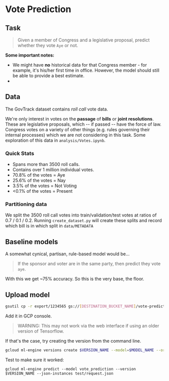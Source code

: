 # Vote Prediction

## Task

> Given a member of Congress and a legislative proposal, predict whether they vote `Aye` or not.

**Some important notes:**

* We might have **no** historical data for that Congress member - for example, it's his/her first time in office. However, the model should still be able to provide a best estimate. 
* 

## Data

The GovTrack dataset contains *roll call* vote data.

We're only interest in votes on the **passage** of **bills** or **joint resolutions**. These are legislative proposals, which -- if passed -- have the force of law. Congress votes on a variety of other things (e.g. rules governing their internal processes) which we are not considering in this task.
Some exploration of this data in `analysis/Votes.ipynb`.

### Quick Stats ###

* Spans more than 3500 roll calls.
* Contains over 1 million individual votes.
* 70.8% of the votes = Aye
* 25.6% of the votes = Nay
* 3.5% of the votes = Not Voting
* <0.1% of the votes = Present


### Partitioning data

We split the 3500 roll call votes into train/validation/test votes at ratios of 0.7 / 0.1 / 0.2.
Running `create_dataset.py` will create these splits and record which bill is in which split in `data/METADATA`


## Baseline models

A somewhat cynical, partisan, rule-based model would be...

> If the sponsor and voter are in the same party, then predict they vote `aye`.

With this we get ~75% accuracy. So this is the very base, the floor.

## Upload model

```bash
gsutil cp -r export/1234565 gs://[DESTINATION_BUCKET_NAME]/vote-prediction-naive/$VERSION_NAME
```

Add it in GCP console.

> WARNING: This may not work via the web interface if using an older version of Tensorflow.

If that's the case, try creating the version from the command line.

```bash
gcloud ml-engine versions create $VERSION_NAME --model=$MODEL_NAME --origin=gs://$DESTINATION_BUCKET_NAME/vote-prediction-naive/$VERSION_NAME --runtime-version=1.2
```

Test to make sure it worked:

```
gcloud ml-engine predict --model vote_prediction --version $VERSION_NAME --json-instances test/request.json
```
